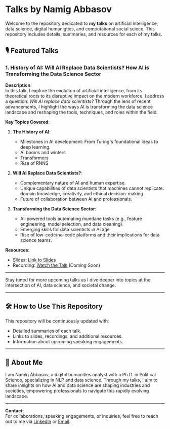 # Talks by Namig Abbasov

Welcome to the repository dedicated to **my talks** on artificial intelligence, data science, digital humanigties, and computational social sciece. This repository includes details, summaries, and resources for each of my talks. 

## 🎙️ Featured Talks

### **1. History of AI: Will AI Replace Data Scientists? How AI is Transforming the Data Science Sector**

**Description**:  
In this talk, I explore the evolution of artificial intelligence, from its theoretical roots to its disruptive impact on the modern workforce. I address a question: *Will AI replace data scientists?* Through the lens of recent advancements, I highlight the ways AI is transforming the data science landscape and reshaping the tools, techniques, and roles within the field.

**Key Topics Covered**:
1. **The History of AI**:
   - Milestones in AI development: From Turing's foundational ideas to deep learning.
   - AI booms and winters 
   - Transformers
   - Rise of RNNS 

2. **Will AI Replace Data Scientists?**:
   - Complementary nature of AI and human expertise.
   - Unique capabilities of data scientists that machines cannot replicate: domain knowledge, creativity, and ethical decision-making.
   - Future of collaboration between AI and professionals.

3. **Transforming the Data Science Sector**:
   - AI-powered tools automating mundane tasks (e.g., feature engineering, model selection, and data cleaning).
   - Emerging skills for data scientists in AI age
   - Rise of low-code/no-code platforms and their implications for data science teams.

**Resources**:
- Slides: [Link to Slides]()
- Recording: [Watch the Talk](#) (Coming Soon)

---

Stay tuned for more upcoming talks as I dive deeper into topics at the intersection of AI, data science, and societal change.

---

## 🛠️ How to Use This Repository
This repository will be continuously updated with:
- Detailed summaries of each talk.
- Links to slides, recordings, and additional resources.
- Information about upcoming speaking engagements.

---

## 🌟 About Me
I am Namig Abbasov, a digital humanities analyst with a Ph.D. in Political Science, specializing in NLP and data science. Through my talks, I aim to share insights on how AI and data science are shaping industries and societies, empowering professionals to navigate this rapidly evolving landscape.

---

**Contact**:  
For collaborations, speaking engagements, or inquiries, feel free to reach out to me via [LinkedIn](#) or [Email](#).
